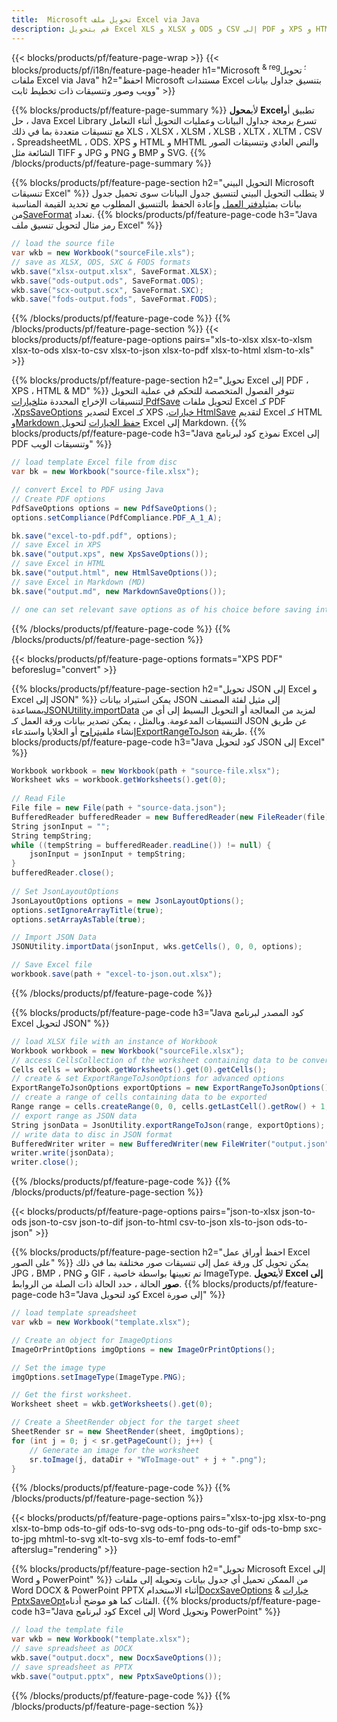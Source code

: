 ```yaml
---
title:  Microsoft تحويل ملف Excel via Java
description: قم بتحويل Excel XLS و XLSX و ODS و CSV إلى PDF و XPS و HTML و JPEG و HTML والعديد من التنسيقات الشائعة الأخرى مع سطور قليلة فقط من كود Java.
---
```

{{< blocks/products/pf/feature-page-wrap >}}
{{< blocks/products/pf/i18n/feature-page-header h1="Microsoft <sup> & reg؛ </sup> تحويل ملفات Excel via Java" h2="احفظ Microsoft مستندات Excel بتنسيق جداول بيانات وويب وصور وتنسيقات ذات تخطيط ثابت" >}}

{{% blocks/products/pf/feature-page-summary %}}
 لأي**محول Excel**تطبيق أو حل ، Java Excel Library تسرع برمجة جداول البيانات وعمليات التحويل أثناء التعامل مع تنسيقات متعددة بما في ذلك XLS ، XLSX ، XLSM ، XLSB ، XLTX ، XLTM ، CSV ، SpreadsheetML ، ODS. XPS و HTML و MHTML والنص العادي وتنسيقات الصور الشائعة مثل TIFF و JPG و PNG و BMP و SVG.
{{% /blocks/products/pf/feature-page-summary %}}

{{% blocks/products/pf/feature-page-section h2="التحويل البيني Microsoft تنسيقات Excel" %}}
 لا يتطلب التحويل البيني لتنسيق جدول البيانات سوى تحميل جدول بيانات بمثيل[دفتر العمل](https://reference.aspose.com/cells/java/com.aspose.cells/Workbook) وإعادة الحفظ بالتنسيق المطلوب مع تحديد القيمة المناسبة من[SaveFormat](https://reference.aspose.com/cells/java/com.aspose.cells/SaveFormat) تعداد.
{{% blocks/products/pf/feature-page-code h3="Java رمز مثال لتحويل تنسيق ملف Excel" %}}

```cs
// load the source file
var wkb = new Workbook("sourceFile.xls");
// save as XLSX, ODS, SXC & FODS formats
wkb.save("xlsx-output.xlsx", SaveFormat.XLSX);
wkb.save("ods-output.ods", SaveFormat.ODS);
wkb.save("scx-output.scx", SaveFormat.SXC);
wkb.save("fods-output.fods", SaveFormat.FODS);
```
{{% /blocks/products/pf/feature-page-code %}}
{{% /blocks/products/pf/feature-page-section %}}
{{< blocks/products/pf/feature-page-options pairs="xls-to-xlsx xlsx-to-xlsm xlsx-to-ods xlsx-to-csv xlsx-to-json xlsx-to-pdf xlsx-to-html xlsm-to-xls" >}}


{{% blocks/products/pf/feature-page-section h2="تحويل Excel إلى PDF ، XPS ، HTML & MD" %}}
 تتوفر الفصول المتخصصة للتحكم في عملية التحويل لتنسيقات الإخراج المحددة مثل[خيارات PdfSave](https://reference.aspose.com/cells/java/com.aspose.cells/PdfSaveOptions) لتحويل ملفات Excel كـ PDF ،[XpsSaveOptions](https://reference.aspose.com/cells/java/com.aspose.cells/XpsSaveOptions) لتصدير Excel كـ XPS ،[خيارات HtmlSave](https://reference.aspose.com/cells/java/com.aspose.cells/HtmlSaveOptions) لتقديم Excel كـ HTML و[Markdown حفظ الخيارات](https://reference.aspose.com/cells/java/com.aspose.cells/MarkdownSaveOptions) لتحويل Excel إلى Markdown.
{{% blocks/products/pf/feature-page-code h3="Java نموذج كود لبرنامج Excel إلى PDF وتنسيقات الويب" %}}

```cs
// load template Excel file from disc
var bk = new Workbook("source-file.xlsx");

// convert Excel to PDF using Java
// Create PDF options
PdfSaveOptions options = new PdfSaveOptions();
options.setCompliance(PdfCompliance.PDF_A_1_A);

bk.save("excel-to-pdf.pdf", options);
// save Excel in XPS
bk.save("output.xps", new XpsSaveOptions());
// save Excel in HTML
bk.save("output.html", new HtmlSaveOptions());
// save Excel in Markdown (MD)
bk.save("output.md", new MarkdownSaveOptions());

// one can set relevant save options as of his choice before saving into relevant format
```
{{% /blocks/products/pf/feature-page-code %}}
{{% /blocks/products/pf/feature-page-section %}}

{{< blocks/products/pf/feature-page-options formats="XPS PDF" beforeslug="convert" >}}

{{% blocks/products/pf/feature-page-section h2="تحويل JSON إلى Excel و Excel إلى JSON" %}}
 يمكن استيراد بيانات JSON إلى مثيل لفئة المصنف بمساعدة[JSONUtility.importData](https://reference.aspose.com/cells/java/com.aspose.cells/jsonutility#importData) لمزيد من المعالجة أو التحويل البسيط إلى أي من التنسيقات المدعومة. وبالمثل ، يمكن تصدير بيانات ورقة العمل كـ JSON عن طريق إنشاء ملف[يتراوح](https://reference.aspose.com/cells/java/com.aspose.cells/range) أو الخلايا واستدعاء[ExportRangeToJson](https://reference.aspose.com/cells/java/com.aspose.cells/jsonutility) طريقة.
{{% blocks/products/pf/feature-page-code h3="Java كود لتحويل JSON إلى Excel" %}}
```cs
Workbook workbook = new Workbook(path + "source-file.xlsx");
Worksheet wks = workbook.getWorksheets().get(0);
		
// Read File
File file = new File(path + "source-data.json");
BufferedReader bufferedReader = new BufferedReader(new FileReader(file));
String jsonInput = "";
String tempString;
while ((tempString = bufferedReader.readLine()) != null) {
	jsonInput = jsonInput + tempString; 
}
bufferedReader.close();
							
// Set JsonLayoutOptions
JsonLayoutOptions options = new JsonLayoutOptions();
options.setIgnoreArrayTitle(true);
options.setArrayAsTable(true);

// Import JSON Data
JSONUtility.importData(jsonInput, wks.getCells(), 0, 0, options);

// Save Excel file
workbook.save(path + "excel-to-json.out.xlsx");
```
{{% /blocks/products/pf/feature-page-code %}}

{{% blocks/products/pf/feature-page-code h3="Java كود المصدر لبرنامج Excel لتحويل JSON" %}}
```cs
// load XLSX file with an instance of Workbook
Workbook workbook = new Workbook("sourceFile.xlsx");
// access CellsCollection of the worksheet containing data to be converted
Cells cells = workbook.getWorksheets().get(0).getCells();
// create & set ExportRangeToJsonOptions for advanced options
ExportRangeToJsonOptions exportOptions = new ExportRangeToJsonOptions();
// create a range of cells containing data to be exported
Range range = cells.createRange(0, 0, cells.getLastCell().getRow() + 1, cells.getLastCell().getColumn() + 1);
// export range as JSON data
String jsonData = JsonUtility.exportRangeToJson(range, exportOptions);
// write data to disc in JSON format
BufferedWriter writer = new BufferedWriter(new FileWriter("output.json"));
writer.write(jsonData);
writer.close();    
```
{{% /blocks/products/pf/feature-page-code %}}
{{% /blocks/products/pf/feature-page-section %}}

{{< blocks/products/pf/feature-page-options pairs="json-to-xlsx json-to-ods json-to-csv json-to-dif json-to-html csv-to-json xls-to-json ods-to-json" >}}

{{% blocks/products/pf/feature-page-section h2="احفظ أوراق عمل Excel على الصور" %}}
 يمكن تحويل كل ورقة عمل إلى تنسيقات صور مختلفة بما في ذلك JPG ، BMP ، PNG و GIF ، تم تعيينها بواسطة خاصية ImageType. لأي**تحويل Excel إلى صور** الحالة ، حدد الحالة ذات الصلة من الروابط.
{{% blocks/products/pf/feature-page-code h3="Java كود لتحويل Excel إلى صورة" %}}
```cs
// load template spreadsheet
var wkb = new Workbook("template.xlsx");

// Create an object for ImageOptions
ImageOrPrintOptions imgOptions = new ImageOrPrintOptions();

// Set the image type
imgOptions.setImageType(ImageType.PNG);

// Get the first worksheet.
Worksheet sheet = wkb.getWorksheets().get(0);

// Create a SheetRender object for the target sheet
SheetRender sr = new SheetRender(sheet, imgOptions);
for (int j = 0; j < sr.getPageCount(); j++) {
	// Generate an image for the worksheet
	sr.toImage(j, dataDir + "WToImage-out" + j + ".png");
}
```
{{% /blocks/products/pf/feature-page-code %}}
{{% /blocks/products/pf/feature-page-section %}}

{{< blocks/products/pf/feature-page-options pairs="xlsx-to-jpg xlsx-to-png xlsx-to-bmp ods-to-gif ods-to-svg ods-to-png ods-to-gif ods-to-bmp sxc-to-jpg mhtml-to-svg xlt-to-svg xls-to-emf fods-to-emf" afterslug="rendering" >}}

{{% blocks/products/pf/feature-page-section h2="تحويل Microsoft Excel إلى Word و PowerPoint" %}}
 من الممكن تحميل أي جدول بيانات وتحويله إلى ملفات Word DOCX & PowerPoint PPTX أثناء الاستخدام[DocxSaveOptions](https://reference.aspose.com/cells/java/com.aspose.cells/DocxSaveOptions) & [خيارات PptxSaveOpt](https://reference.aspose.com/cells/java/com.aspose.cells/PptxSaveOptions)الفئات كما هو موضح أدناه.
{{% blocks/products/pf/feature-page-code h3="Java كود لبرنامج Excel إلى Word وتحويل PowerPoint" %}}
```cs
// load the template file
var wkb = new Workbook("template.xlsx");
// save spreadsheet as DOCX
wkb.save("output.docx", new DocxSaveOptions());
// save spreadsheet as PPTX
wkb.save("output.pptx", new PptxSaveOptions());
```
{{% /blocks/products/pf/feature-page-code %}}
{{% /blocks/products/pf/feature-page-section %}}
